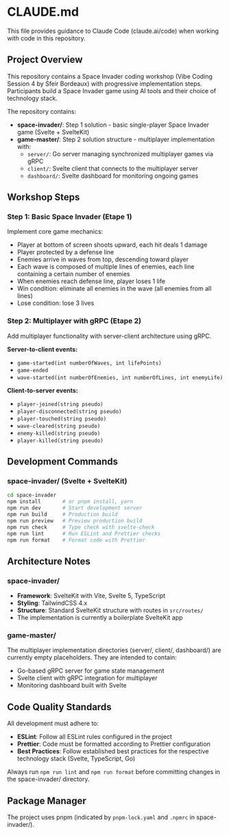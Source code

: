 # CLAUDE.md

This file provides guidance to Claude Code (claude.ai/code) when working with code in this repository.

## Project Overview

This repository contains a Space Invader coding workshop (Vibe Coding Session 4 by Sfeir Bordeaux) with progressive implementation steps. Participants build a Space Invader game using AI tools and their choice of technology stack.

The repository contains:
- **space-invader/**: Step 1 solution - basic single-player Space Invader game (Svelte + SvelteKit)
- **game-master/**: Step 2 solution structure - multiplayer implementation with:
  - `server/`: Go server managing synchronized multiplayer games via gRPC
  - `client/`: Svelte client that connects to the multiplayer server
  - `dashboard/`: Svelte dashboard for monitoring ongoing games

## Workshop Steps

### Step 1: Basic Space Invader (Etape 1)
Implement core game mechanics:
- Player at bottom of screen shoots upward, each hit deals 1 damage
- Player protected by a defense line
- Enemies arrive in waves from top, descending toward player
- Each wave is composed of multiple lines of enemies, each line containing a certain number of enemies
- When enemies reach defense line, player loses 1 life
- Win condition: eliminate all enemies in the wave (all enemies from all lines)
- Lose condition: lose 3 lives

### Step 2: Multiplayer with gRPC (Etape 2)
Add multiplayer functionality with server-client architecture using gRPC.

**Server-to-client events:**
- `game-started(int numberOfWaves, int lifePoints)`
- `game-ended`
- `wave-started(int numberOfEnemies, int numberOfLines, int enemyLife)`

**Client-to-server events:**
- `player-joined(string pseudo)`
- `player-disconnected(string pseudo)`
- `player-touched(string pseudo)`
- `wave-cleared(string pseudo)`
- `enemy-killed(string pseudo)`
- `player-killed(string pseudo)`

## Development Commands

### space-invader/ (Svelte + SvelteKit)

```bash
cd space-invader
npm install       # or pnpm install, yarn
npm run dev       # Start development server
npm run build     # Production build
npm run preview   # Preview production build
npm run check     # Type check with svelte-check
npm run lint      # Run ESLint and Prettier checks
npm run format    # Format code with Prettier
```

## Architecture Notes

### space-invader/
- **Framework**: SvelteKit with Vite, Svelte 5, TypeScript
- **Styling**: TailwindCSS 4.x
- **Structure**: Standard SvelteKit structure with routes in `src/routes/`
- The implementation is currently a boilerplate SvelteKit app

### game-master/
The multiplayer implementation directories (server/, client/, dashboard/) are currently empty placeholders. They are intended to contain:
- Go-based gRPC server for game state management
- Svelte client with gRPC integration for multiplayer
- Monitoring dashboard built with Svelte

## Code Quality Standards

All development must adhere to:
- **ESLint**: Follow all ESLint rules configured in the project
- **Prettier**: Code must be formatted according to Prettier configuration
- **Best Practices**: Follow established best practices for the respective technology stack (Svelte, TypeScript, Go)

Always run `npm run lint` and `npm run format` before committing changes in the space-invader/ directory.

## Package Manager

The project uses pnpm (indicated by `pnpm-lock.yaml` and `.npmrc` in space-invader/).
